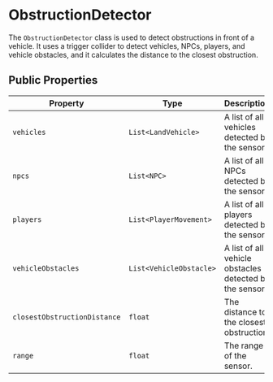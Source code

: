 # ObstructionDetector

The `ObstructionDetector` class is used to detect obstructions in front of a vehicle. It uses a trigger collider to detect vehicles, NPCs, players, and vehicle obstacles, and it calculates the distance to the closest obstruction.

## Public Properties

| Property                   | Type                      | Description                                      |
| -------------------------- | ------------------------- | ------------------------------------------------ |
| `vehicles`                 | `List<LandVehicle>`       | A list of all vehicles detected by the sensor.   |
| `npcs`                     | `List<NPC>`               | A list of all NPCs detected by the sensor.       |
| `players`                  | `List<PlayerMovement>`    | A list of all players detected by the sensor.    |
| `vehicleObstacles`         | `List<VehicleObstacle>`   | A list of all vehicle obstacles detected by the sensor. |
| `closestObstructionDistance` | `float`                   | The distance to the closest obstruction.         |
| `range`                    | `float`                   | The range of the sensor.                         |
